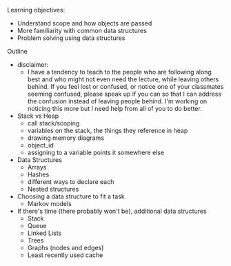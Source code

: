 Learning objectives:
  - Understand scope and how objects are passed
  - More familiarity with common data structures
  - Problem solving using data structures



















Outline
  - disclaimer:
    - I have a tendency to teach to the people who are following along best and
       who might not even need the lecture, while leaving others behind.  If you
       feel lost or confused, or notice one of your classmates seeming confused,
       please speak up if you can so that I can address the confusion instead of
       leaving people behind.  I'm working on noticing this more but I need
       help from all of you to do better.
  - Stack vs Heap
    - call stack/scoping
    - variables on the stack, the things they reference in heap
    - drawing memory diagrams
    - object_id
    - assigning to a variable points it somewhere else
  - Data Structures
    - Arrays
    - Hashes
    - different ways to declare each
    - Nested structures
  - Choosing a data structure to fit a task
    - Markov models
  - If there's time (there probably won't be), additional data structures
    - Stack
    - Queue
    - Linked Lists
    - Trees
    - Graphs (nodes and edges)
    - Least recently used cache

